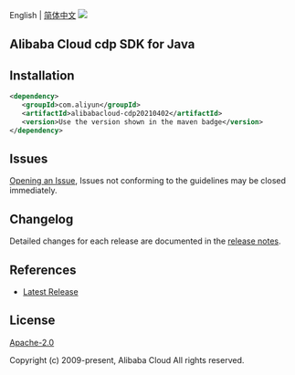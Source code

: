 English | [简体中文](README-CN.md)
![](https://aliyunsdk-pages.alicdn.com/icons/AlibabaCloud.svg)

## Alibaba Cloud cdp SDK for Java

## Installation

```xml
<dependency>
   <groupId>com.aliyun</groupId>
   <artifactId>alibabacloud-cdp20210402</artifactId>
   <version>Use the version shown in the maven badge</version>
</dependency>
```

## Issues
[Opening an Issue](https://github.com/aliyun/alibabacloud-java-async-sdk/issues/new), Issues not conforming to the guidelines may be closed immediately.

## Changelog
Detailed changes for each release are documented in the [release notes](./ChangeLog.txt).

## References
* [Latest Release](https://github.com/aliyun/alibabacloud-async-java-sdk/)

## License
[Apache-2.0](http://www.apache.org/licenses/LICENSE-2.0)

Copyright (c) 2009-present, Alibaba Cloud All rights reserved.